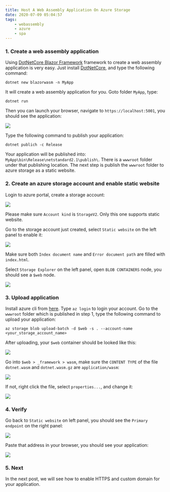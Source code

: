 ```yaml
---
title: Host A Web Assembly Application On Azure Storage
date: 2020-07-09 05:04:57
tags:
    - webassembly
    - azure
    - spa
---
```


### 1. Create a web assembly application

Using [DotNetCore Blazor Framework](https://blazor.net/) framework to create a web assembly application
is very easy. Just install [DotNetCore](https://dotnet.microsoft.com/download), and type the following
command:

    dotnet new blazorwasm -n MyApp

It will create a web assembly application for you. Goto folder `MyApp`, type:

    dotnet run

Then you can launch your browser, navigate to `https://localhost:5001`, you should see the application:

![](/images/host-a-webassembly-application-on-azure-storage-1.png)

Type the following command to publish your application:

    dotnet publich -c Release

Your application will be published into: `MyApp\bin\Release\netstandard2.1\publish\`. There is a `wwwroot`
folder under that publishing location. The next step is publish the `wwwroot` folder to azure storage as
a static website.

### 2. Create an azure storage account and enable static website

Login to azure portal, create a storage account:

![](/images/host-a-webassembly-application-on-azure-storage-2.png)

Please make sure `Account kind` is `StorageV2`. Only this one supports static website.

Go to the storage account just created, select `Static website` on the left panel to enable it:

![](/images/host-a-webassembly-application-on-azure-storage-3.png)

Make sure both `Index document name` and `Error document path` are filled with `index.html`.

Select `Storage Explorer` on the left panel, open `BLOB CONTAINERS` node, you should see a `$web` node.

![](/images/host-a-webassembly-application-on-azure-storage-4.png)

### 3. Upload application

Install azure cli from [here](https://docs.microsoft.com/en-us/cli/azure/install-azure-cli). Type `az login`
to login your account. Go to the `wwwroot` folder which is published in step 1, type the following command
to upload your application:

    az storage blob upload-batch -d $web -s . --account-name <your_storage_account_name>

After uploading, your `$web` container should be looked like this:

![](/images/host-a-webassembly-application-on-azure-storage-5.png)

Go into `$web > _framework > wasm`, make sure the `CONTENT TYPE` of the file `dotnet.wasm` and `dotnet.wasm.gz`
are `application/wasm`:

![](/images/host-a-webassembly-application-on-azure-storage-6.png)

If not, right click the file, select `properties...`, and change it:

![](/images/host-a-webassembly-application-on-azure-storage-7.png)

### 4. Verify

Go back to `Static website` on left panel, you should see the `Primary endpoint` on the right panel:

![](/images/host-a-webassembly-application-on-azure-storage-8.png)

Paste that address in your browser, you should see your application:

![](/images/host-a-webassembly-application-on-azure-storage-9.png)

### 5. Next

In the next post, we will see how to enable HTTPS and custom domain for your application.
